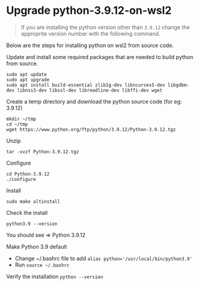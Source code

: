 # Upgrade python-3.9.12-on-wsl2

> If you are installing the python version other than `3.9.12` change the approprite version number with the following command.

Below are the steps for installing python on wsl2 from source code.

Update and install some required packages that are needed to build python from source.

```
sudo apt update
sudo apt upgrade
sudo apt install build-essential zlib1g-dev libncurses5-dev libgdbm-dev libnss3-dev libssl-dev libreadline-dev libffi-dev wget
```

Create a temp directory and download the python source code (for eg: 3.9.12)

```
mkdir ~/tmp
cd ~/tmp
wget https://www.python.org/ftp/python/3.9.12/Python-3.9.12.tgz
```

Unzip

```
tar -xvzf Python-3.9.12.tgz
```

Configure

```
cd Python-3.9.12
./configure
```

Install
```
sudo make altinstall
```

Check the install
```
python3.9 --version
```

You should see => Python 3.9.12

Make Python 3.9 default
- Change ~/.bashrc file to add `alias python='/usr/local/bin/python3.9'` 
- Run `source ~/.bashrc`

Verify the installation `python --version`
